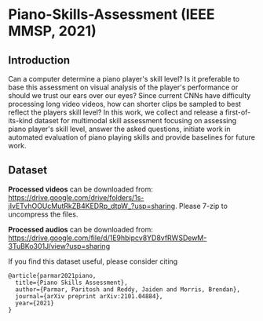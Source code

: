 # Piano-Skills-Assessment (IEEE MMSP, 2021)

## Introduction
Can a computer determine a piano player's skill level? Is it preferable to base this assessment on visual analysis of the player's performance or should we trust our ears over our eyes? Since current CNNs have difficulty processing long video videos, how can shorter clips be sampled to best reflect the players skill level? In this work, we collect and release a first-of-its-kind dataset for multimodal skill assessment focusing on assessing piano player's skill level, answer the asked questions, initiate work in automated evaluation of piano playing skills and provide baselines for future work. 

## Dataset

**Processed videos** can be downloaded from: https://drive.google.com/drive/folders/1s-jIvETvhOOUcMutRkZB4KEDRp_dtpW_?usp=sharing. Please 7-zip to uncompress the files.

**Processed audios** can be downloaded from: https://drive.google.com/file/d/1E9hbipcv8YD8vfRWSDewM-3TuBKo301J/view?usp=sharing

If you find this dataset useful, please consider citing
```
@article{parmar2021piano,
  title={Piano Skills Assessment},
  author={Parmar, Paritosh and Reddy, Jaiden and Morris, Brendan},
  journal={arXiv preprint arXiv:2101.04884},
  year={2021}
}
```
